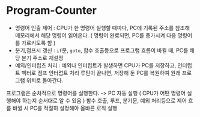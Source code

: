 # Program-Counter

- 명령어 인출 제어 : CPU가 한 명령어 실행할 때마다, PC에 기록된 주소를 참조해 메모리에서 해당 명령어 읽어온다.
( 명령어 완료되면, PC를 증가시켜 다음 명령어를 가르키도록 함 )
- 분기,점프시 갱신 : `if`문, `goto`, 함수 호출등으로 프로그램 흐름이 바뀔 때, PC를 해당 분기 주소로 재설정
- 예외/인터럽츠 처리 : 예외나 인터럽트가 발생하면 CPU가 PC를 저장하고, 인터럽트 벡터로 점프
인터럽트 처리 루틴이 끝나면, 저장해 둔 PC를 복원하여 원래 프로그램 위치로 돌아간다.

프로그램은 순차적으로 명령어를 실행한다. -> PC 자동 실행
( CPU가 어떤 명령어 실행해야 하는지 순서대로 알 수 있음 )
함수 호출, 루프, 분기문, 예외 처리등으로 제어 흐름 바뀔 시 PC를 적절히 설정해야 올바른 로직 실행




